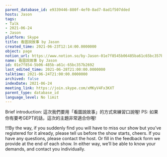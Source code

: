 ```yaml
---
parent_database_id: e9339446-880f-4ef0-8ad7-8ad1f507dded
hosts: Jason
tags:
- Talk
- 2021-06-24
- Jason
platform: Skype
title: 看圖說故事 by Jason
created_time: 2021-06-23T12:14:00.0000000
object: page
notion_url: https://www.notion.so/by-Jason-01e7f8545b06485ba61c65bc357b2692
name: 看圖說故事 by Jason
id: 01e7f854-5b06-485b-a61c-65bc357b2692
last_edited_time: 2021-06-28T21:00:00.0000000
talktime: 2021-06-24T21:00:00.0000000
archived: false
indexDate: 2021-06-24
meeting_link: https://join.skype.com/xMKyV4Fx3KXT
parent_type: database_id
language_level: No limit
---
```




Brief introduction: 這次我們要用「看圖說故事」的方式來練習口說喔!
PS: 如果你有要考GEPT的話，這次的主題非常適合你喔!

!!!By the way, if you suddenly find you will have to miss our show but you’ve registered for it already, please tell us before the show starts, cheers.
If you have any questions, please contact the host. Or fill in the feedback form we provide at the end of each show. In either way, we’ll be able to know your demands, and contact you individually.



